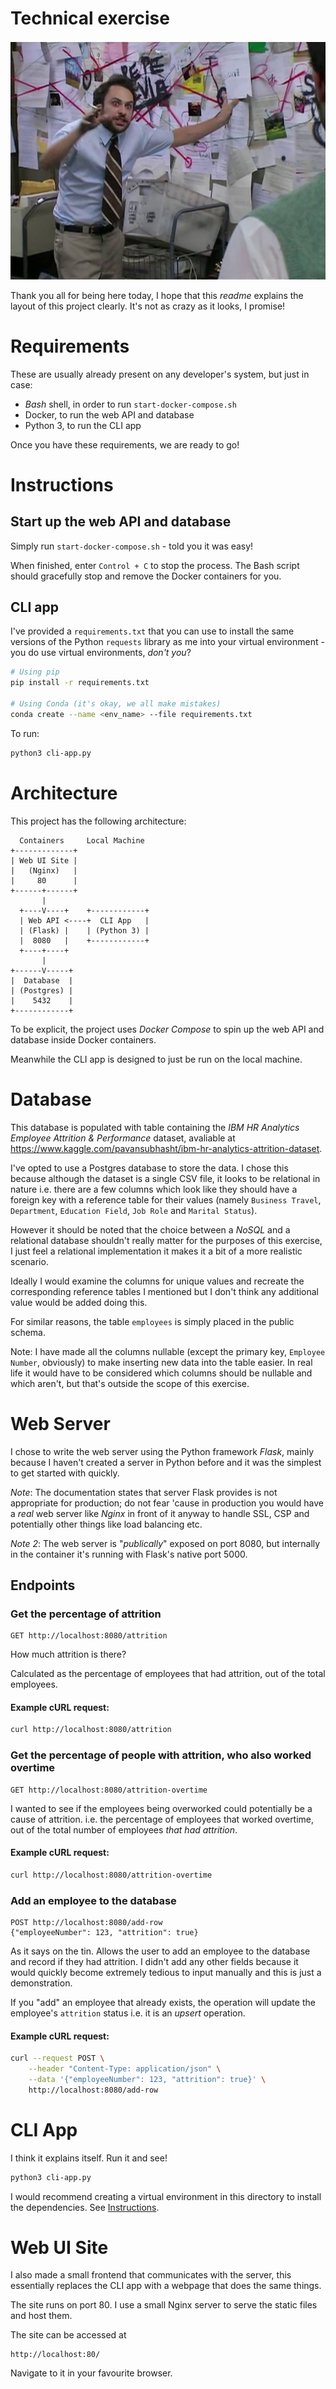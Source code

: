 # Technical exercise

![Me trying to explain this](CharlieDay.jpg)

Thank you all for being here today, I hope that this *readme* explains the layout of this project clearly. It's not as crazy as it looks, I promise!

# Requirements
These are usually already present on any developer's system, but just in case:
- *Bash* shell, in order to run `start-docker-compose.sh`
- Docker, to run the web API and database
- Python 3, to run the CLI app

Once you have these requirements, we are ready to go!

# Instructions
## Start up the web API and database
Simply run `start-docker-compose.sh` - told you it was easy!

When finished, enter `Control + C` to stop the process. The Bash script should gracefully stop and remove the Docker containers for you.

## CLI app
I've provided a `requirements.txt` that you can use to install the same versions of the Python `requests` library as me into your virtual environment - you do use virtual environments, *don't you*?

```bash
# Using pip
pip install -r requirements.txt

# Using Conda (it's okay, we all make mistakes)
conda create --name <env_name> --file requirements.txt
```

To run:
```bash
python3 cli-app.py
```

# Architecture
This project has the following architecture:
```
  Containers     Local Machine
+-------------+
| Web UI Site |
|   (Nginx)   |
|     80      |
+------+------+
       |
  +----V----+    +------------+
  | Web API <----+  CLI App   |
  | (Flask) |    | (Python 3) |
  |  8080   |    +------------+
  +----+----+
       |
+------V-----+
|  Database  |
| (Postgres) |
|    5432    |
+------------+
```

To be explicit, the project uses *Docker Compose* to spin up the web API and database inside Docker containers.

Meanwhile the CLI app is designed to just be run on the local machine.

# Database
This database is populated with table containing the *IBM HR Analytics Employee Attrition & Performance* dataset, avaliable at https://www.kaggle.com/pavansubhasht/ibm-hr-analytics-attrition-dataset.

I've opted to use a Postgres database to store the data. I chose this because although the dataset is a single CSV file, it looks to be relational in nature i.e. there are a few columns which look like they should have a foreign key with a reference table for their values (namely `Business Travel`, `Department`, `Education Field`, `Job Role` and `Marital Status`).

However it should be noted that the choice between a *NoSQL* and a relational database shouldn't really matter for the purposes of this exercise, I just feel a relational implementation it makes it a bit of a more realistic scenario.

Ideally I would examine the columns for unique values and recreate the corresponding reference tables I mentioned but I don't think any additional value would be added doing this.

For similar reasons, the table `employees` is simply placed in the public schema.

Note: I have made all the columns nullable (except the primary key, `Employee Number`, obviously) to make inserting new data into the table easier. In real life it would have to be considered which columns should be nullable and which aren't, but that's outside the scope of this exercise.

# Web Server
I chose to write the web server using the Python framework *Flask*, mainly because I haven't created a server in Python before and it was the simplest to get started with quickly.

*Note*: The documentation states that server Flask provides is not appropriate for production; do not fear 'cause in production you would have a *real* web server like *Nginx* in front of it anyway to handle SSL, CSP and potentially other things like load balancing etc.

*Note 2*: The web server is "*publically*" exposed on port 8080, but internally in the container it's running with Flask's native port 5000.

## Endpoints

### Get the percentage of attrition
```
GET http://localhost:8080/attrition
```

How much attrition is there?

Calculated as the percentage of employees that had attrition, out of the total employees.

#### Example cURL request:
```bash
curl http://localhost:8080/attrition
```

### Get the percentage of people with attrition, who also worked overtime
```
GET http://localhost:8080/attrition-overtime
```

I wanted to see if the employees being overworked could potentially be a cause of attrition. i.e. the percentage of employees that worked overtime, out of the total number of employees *that had attrition*.

#### Example cURL request:
```bash
curl http://localhost:8080/attrition-overtime
```

### Add an employee to the database
```
POST http://localhost:8080/add-row
{"employeeNumber": 123, "attrition": true}
```

As it says on the tin. Allows the user to add an employee to the database and record if they had attrition. I didn't add any other fields because it would quickly become extremely tedious to input manually and this is just a demonstration.

If you "add" an employee that already exists, the operation will update the employee's `attrition` status i.e. it is an *upsert* operation.

#### Example cURL request:
```bash
curl --request POST \
    --header "Content-Type: application/json" \
    --data '{"employeeNumber": 123, "attrition": true}' \
    http://localhost:8080/add-row
```

# CLI App
I think it explains itself. Run it and see!

```bash
python3 cli-app.py
```

I would recommend creating a virtual environment in this directory to install the dependencies. See [Instructions](#Instructions).

# Web UI Site

I also made a small frontend that communicates with the server, this essentially replaces the CLI app with a webpage that does the same things.

The site runs on port 80. I use a small Nginx server to serve the static files and host them.

The site can be accessed at
```
http://localhost:80/
```

Navigate to it in your favourite browser.


